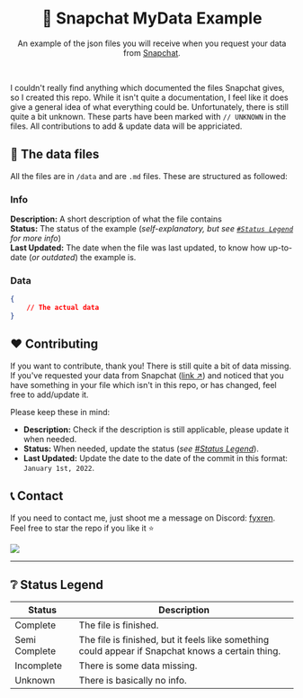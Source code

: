 <h1 align="center">👻 Snapchat MyData Example</h1> 
<p align="center">An example of the json files you will receive when you request your data from <a href="https://accounts.snapchat.com/accounts/downloadmydata">Snapchat</a>.</p>

<br/>

I couldn't really find anything which documented the files Snapchat gives, so I created this repo. While it isn't quite a documentation, I feel like it does give a general idea of what everything could be. Unfortunately, there is still quite a bit unknown. These parts have been marked with `// UNKNOWN` in the files. All contributions to add & update data will be appriciated.

## 📃 The data files
All the files are in `/data` and are `.md` files. These are structured as followed:
### Info
**Description:** A short description of what the file contains\
**Status:** The status of the example (_self-explanatory, but see [`#Status Legend`](https://github.com/Fyxren/Snapchat-MyData-Example#-status-legend) for more info_)\
**Last Updated:** The date when the file was last updated, to know how up-to-date (_or outdated_) the example is.

### Data
```json
{
    // The actual data
}
```

## ❤️ Contributing
If you want to contribute, thank you! There is still quite a bit of data missing. If you've requested your data from Snapchat ([link ↗](https://accounts.snapchat.com/accounts/downloadmydata)) and noticed that you have something in your file which isn't in this repo, or has changed, feel free to add/update it.

Please keep these in mind:
- **Description:** Check if the description is still applicable, please update it when needed.
- **Status:** When needed, update the status (_see [#Status Legend](https://github.com/Fyxren/Snapchat-MyData-Example#-status-legend)_).
- **Last Updated:** Update the date to the date of the commit in this format: `January 1st, 2022`.

## 📞 Contact
If you need to contact me, just shoot me a message on Discord: [fyxren](https://discord.com/users/462914535351779328).\
Feel free to star the repo if you like it ⭐

<a href="https://discord.com/users/462914535351779328">
    <img src="https://lanyard.cnrad.dev/api/462914535351779328">
</a>

---

## ❔ Status Legend
| **Status**    | **Description**                                                                                   |
|---------------|---------------------------------------------------------------------------------------------------|
| Complete      | The file is finished.                                                                             |
| Semi Complete | The file is finished, but it feels like something could appear if Snapchat knows a certain thing. |
| Incomplete    | There is some data missing.                                                                       |
| Unknown       | There is basically no info.                                                                       |

